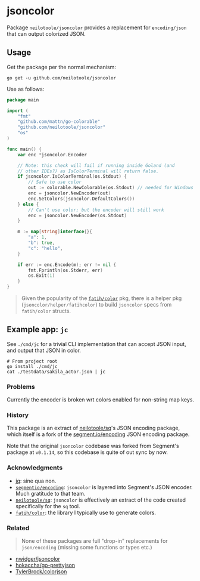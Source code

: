 # jsoncolor

Package `neilotoole/jsoncolor` provides a replacement for `encoding/json`
that can output colorized JSON.

## Usage

Get the package per the normal mechanism:

```shell
go get -u github.com/neilotoole/jsoncolor
```

Use as follows:

```go
package main

import (
	"fmt"
	"github.com/mattn/go-colorable"
	"github.com/neilotoole/jsoncolor"
	"os"
)

func main() {
	var enc *jsoncolor.Encoder

	// Note: this check will fail if running inside Goland (and
	// other IDEs?) as IsColorTerminal will return false.
	if jsoncolor.IsColorTerminal(os.Stdout) {
		// Safe to use color
		out := colorable.NewColorable(os.Stdout) // needed for Windows
		enc = jsoncolor.NewEncoder(out)
		enc.SetColors(jsoncolor.DefaultColors())
	} else {
		// Can't use color; but the encoder will still work
		enc = jsoncolor.NewEncoder(os.Stdout)
	}

	m := map[string]interface{}{
		"a": 1,
		"b": true,
		"c": "hello",
	}

	if err := enc.Encode(m); err != nil {
		fmt.Fprintln(os.Stderr, err)
		os.Exit(1)
	}
}
```

> Given the popularity of the [`fatih/color`](https://github.com/fatih/color) pkg, there is
> a helper pkg (`jsoncolor/helper/fatihcolor`) to build `jsoncolor` specs
> from `fatih/color` structs.


## Example app: `jc`

See `./cmd/jc` for a trivial CLI implementation that can accept JSON input,
and output that JSON in color.

```shell
# From project root
go install ./cmd/jc
cat ./testdata/sakila_actor.json | jc
```

### Problems

Currently the encoder is broken wrt colors enabled for non-string map keys.


### History

This package is an extract of [neilotoole/sq](https://github.com/neilotoole/sq)'s JSON encoding
package, which itself is a fork of the [segment.io/encoding](https://github.com/segmentio/encoding) JSON
encoding package.

Note that the original `jsoncolor` codebase was forked from Segment's package at `v0.1.14`, so
this codebase is quite of out sync by now.

### Acknowledgments

- [jq](https://stedolan.github.io/jq/): sine qua non.
- [`segmentio/encoding`](https://github.com/segmentio/encoding): `jsoncolor` is layered into Segment's JSON encoder. Much gratitude to that team.
- [`neilotoole/sq`](https://github.com/neilotoole/sq): `jsoncolor` is effectively an extract of the code created specifically for the `sq` tool.
- [`fatih/color`](https://github.com/fatih/color): the library I typically use to generate colors.

### Related

> None of these packages are full "drop-in" replacements for `json/encoding` (missing some functions or types etc.)

- [nwidger/jsoncolor](https://github.com/nwidger/jsoncolor)
- [hokaccha/go-prettyjson](https://github.com/hokaccha/go-prettyjson)
- [TylerBrock/colorjson](https://github.com/TylerBrock/colorjson)


